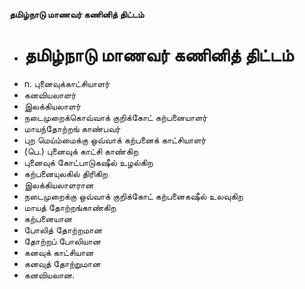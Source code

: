 **தமிழ்நாடு மாணவர் கணினித் திட்டம்**
- # தமிழ்நாடு மாணவர் கணினித் திட்டம்
- n. புனைவுக்காட்சியாளர்
- கனவியலாளர்
- இலக்கியலாளர்
- நடைமுறைக்கொவ்வாக் குறிக்கோட் கற்பனையாளர்
- மாயந்தோற்றங் காண்பவர்
- புற மெய்ம்மைக்கு ஒவ்வாக் கற்பனைக் காட்சியாளர்
- (பெ.) புனைவுக் காட்சி காண்கிற
- புனைவுக் கோட்பாடுகஷீல் உழல்கிற
- கற்பனையுலகில் திரிகிற
- இலக்கியலாளரான
- நடைமுறைக்கு ஒவ்வாக் குறிக்கோட் கற்பனைகஷீல் உலவுகிற
- மாயத் தோற்றங்காண்கிற
- கற்பனையான
- போலித் தோற்றமான
- தோற்றப் போலியான
- கனவுக் காட்சியான
- கனவுத் தோற்றுமான
- கனவியலான.

